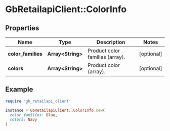 # GbRetailapiClient::ColorInfo

## Properties

| Name | Type | Description | Notes |
| ---- | ---- | ----------- | ----- |
| **color_families** | **Array&lt;String&gt;** | Product color families (array). | [optional] |
| **colors** | **Array&lt;String&gt;** | Product color (array). | [optional] |

## Example

```ruby
require 'gb_retailapi_client'

instance = GbRetailapiClient::ColorInfo.new(
  color_families: Blue,
  colors: Navy
)
```

